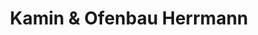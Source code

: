 ---
title: "Kamin & Ofenbau Herrmann"
url: /weinboehla/kamin-und-ofenbau-herrmann/
shop: Kamine & Öfen
---